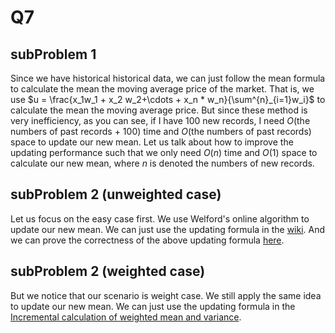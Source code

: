 # Q7
## subProblem 1
Since we have historical historical data, we can just follow the mean formula to calculate the mean the moving average price of the market.
That is, we use $u = \frac{x_1w_1 + x_2 w_2+\cdots + x_n * w_n}{\sum^{n}_{i=1}w_i}$ to calculate the mean the moving average price.
But since these method is very inefficiency, as you can see, if I have 100 new records, I need $O(\text{the numbers of past records + 100})$ time and $O(\text{the numbers of past records})$ space to update our new mean.
Let us talk about how to improve the updating performance such that we only need $O(n)$ time and $O(1)$ space to calculate our new mean, where $n$ is denoted the numbers of new records.

## subProblem 2 (unweighted case)
Let us focus on the easy case first.
We use Welford's online algorithm to update our new mean.
We can just use the updating formula in the [wiki](https://en.wikipedia.org/wiki/Algorithms_for_calculating_variance).
And we can prove the correctness of the above updating formula [here](https://changyaochen.github.io/welford/#numerical-stability).

## subProblem 2 (weighted case)
But we notice that our scenario is weight case.
We still apply the same idea to update our new mean.
We can just use the updating formula in the [Incremental calculation of weighted mean and variance](https://fanf2.user.srcf.net/hermes/doc/antiforgery/stats.pdf).